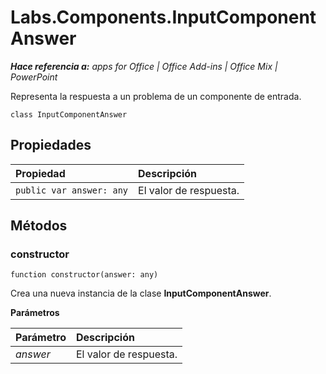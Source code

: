 
# Labs.Components.InputComponentAnswer

 _**Hace referencia a:** apps for Office | Office Add-ins | Office Mix | PowerPoint_

Representa la respuesta a un problema de un componente de entrada.

```
class InputComponentAnswer
```


## Propiedades


|Propiedad|Descripción|
|:-----|:-----|
| `public var answer: any`|El valor de respuesta.|

## Métodos




### constructor

 `function constructor(answer: any)`

Crea una nueva instancia de la clase **InputComponentAnswer**.

 **Parámetros**


|Parámetro|Descripción|
|:-----|:-----|
| _answer_|El valor de respuesta.|
